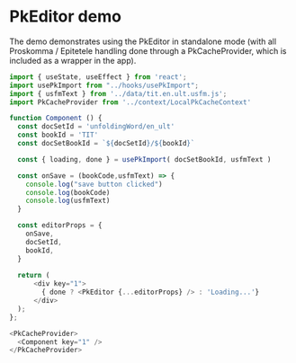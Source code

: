 # PkEditor demo

The demo demonstrates using the PkEditor in standalone mode 
(with all Proskomma / Epitetele handling done through a PkCacheProvider, 
 which is included as a wrapper in the app).

```js
import { useState, useEffect } from 'react';
import usePkImport from "../hooks/usePkImport";
import { usfmText } from '../data/tit.en.ult.usfm.js';
import PkCacheProvider from '../context/LocalPkCacheContext'

function Component () {
  const docSetId = 'unfoldingWord/en_ult'
  const bookId = 'TIT'
  const docSetBookId = `${docSetId}/${bookId}`

  const { loading, done } = usePkImport( docSetBookId, usfmText ) 

  const onSave = (bookCode,usfmText) => {
    console.log("save button clicked")
    console.log(bookCode)
    console.log(usfmText)
  }

  const editorProps = {
    onSave,
    docSetId,
    bookId,
  }
  
  return (
      <div key="1">
        { done ? <PkEditor {...editorProps} /> : 'Loading...'}
      </div>
  );
};  

<PkCacheProvider>
  <Component key="1" />
</PkCacheProvider>

```

